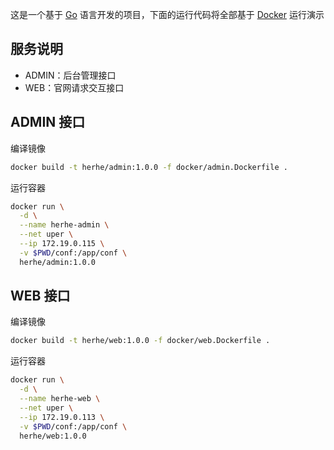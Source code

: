 这是一个基于 [Go](https://go.dev/) 语言开发的项目，下面的运行代码将全部基于 [Docker](https://www.docker.com/) 运行演示

## 服务说明

- ADMIN：后台管理接口 
- WEB：官网请求交互接口

## ADMIN 接口

编译镜像

```bash
docker build -t herhe/admin:1.0.0 -f docker/admin.Dockerfile .
```

运行容器

```bash
docker run \
  -d \
  --name herhe-admin \
  --net uper \
  --ip 172.19.0.115 \
  -v $PWD/conf:/app/conf \
  herhe/admin:1.0.0
```

## WEB 接口

编译镜像

```bash
docker build -t herhe/web:1.0.0 -f docker/web.Dockerfile .
```

运行容器

```bash
docker run \
  -d \
  --name herhe-web \
  --net uper \
  --ip 172.19.0.113 \
  -v $PWD/conf:/app/conf \
  herhe/web:1.0.0
```
